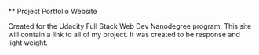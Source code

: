 ** Project Portfolio Website

Created for the Udacity Full Stack Web Dev Nanodegree program.  This site will contain a link to all of my project.  It was created to be response and light weight.